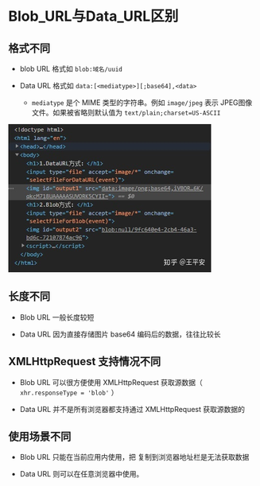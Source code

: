 # Blob\_URL与Data\_URL区别

## 格式不同

  - blob URL 格式如 `blob:域名/uuid`

  - Data URL 格式如 `data:[<mediatype>][;base64],<data>`

      - `mediatype` 是个 MIME 类型的字符串。例如 `image/jpeg` 表示 JPEG图像文件。如果被省略则默认值为 `text/plain;charset=US-ASCII`

![](image/v2-a822247b894bde03fbf0e42ad336f3ed_720w_3H91a3mCs.jpg)

## 长度不同

  - Blob URL  一般长度较短

  - Data URL  因为直接存储图片 base64 编码后的数据，往往比较长

## XMLHttpRequest 支持情况不同

  - Blob URL   可以很方便使用 XMLHttpRequest 获取源数据（ `xhr.responseType = 'blob'` ）

  - Data URL  并不是所有浏览器都支持通过 XMLHttpRequest 获取源数据的

## 使用场景不同

  - Blob URL   只能在当前应用内使用，把   复制到浏览器地址栏是无法获取数据

  - &#x20;Data URL 则可以在任意浏览器中使用。
